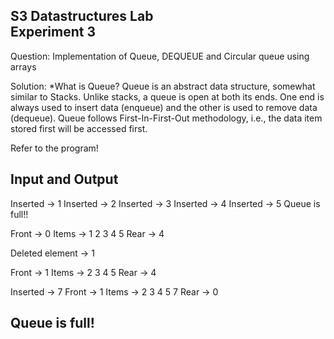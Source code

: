 **S3 Datastructures Lab\
Experiment 3**
-----------------------------------------------------------------

Question:
Implementation of Queue, DEQUEUE and Circular queue using arrays  

Solution:
*What is Queue?
Queue is an abstract data structure, somewhat similar to Stacks. Unlike stacks, a queue is open at both its ends. One end is always used to insert data (enqueue) and the other is used to remove data (dequeue). Queue follows First-In-First-Out methodology, i.e., the data item stored first will be accessed first.

Refer to the program!

Input and Output
----------------

Inserted -> 1
  Inserted -> 2
  Inserted -> 3
  Inserted -> 4
  Inserted -> 5
  Queue is full!! 
 
  Front -> 0 
  Items -> 1 2 3 4 5 
  Rear -> 4 
 
  Deleted element -> 1 
 
  Front -> 1 
  Items -> 2 3 4 5 
  Rear -> 4 
 
  Inserted -> 7
  Front -> 1 
  Items -> 2 3 4 5 7 
  Rear -> 0 
 
  Queue is full!
--------------------------------------------------------------------

